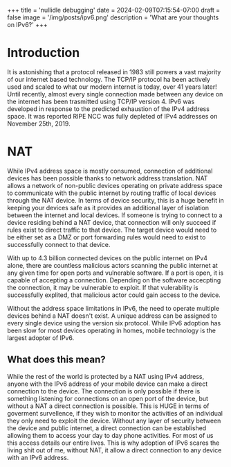 +++
title = 'nullidle debugging'
date = 2024-02-09T07:15:54-07:00
draft = false
image = '/img/posts/ipv6.png'
description = 'What are your thoughts on IPv6?'
+++

# Introduction

It is astonishing that a protocol released in 1983 still powers a vast majority of our internet based technology. The TCP/IP protocol ha been actively used and scaled to what our modern internet is today, over 41 years later!  Until recently, almost every single connection made between any device on the internet has been trasmitted using TCP/IP version 4. IPv6 was developed in response to the predicted exhaustion of the IPv4 address space. It was reported RIPE NCC was fully depleted of IPv4 addresses on November 25th, 2019. 

# NAT

While IPv4 address space is mostly consumed, connection of additional devices has been possible thanks to network address translation. NAT allows a network of non-public devices operating on private address space to communicate with the public internet by routing traffic of local devices through the NAT device. In terms of device security, this is a huge benefit in keeping your devices safe as it provides an additional layer of isolation between the internet and local devices. If someone is trying to connect to a device residing behind a NAT device, that connection will only succeed if rules exist to direct traffic to that device. The target device would need to be either set as a DMZ or port forwarding rules would need to exist to successfully connect to that device. 

With up to 4.3 billion connected devices on the public internet on IPv4 alone, there are countless malicious actors scanning the public internet at any given time for open ports and vulnerable software. If a port is open, it is capable of accepting a connection. Depending on the software accecpting the connection, it may be vulnerable to exploit. If that vulerability is successfully explited, that malicious actor could gain access to the device. 

Without the address space limitations in IPv6, the need to operate multiple devices behind a NAT doesn't exist. A unique address can be assigned to every single device using the version six protocol. While IPv6 adoption has been slow for most devices operating in homes, mobile technology is the largest adopter of IPv6.

## What does this mean?

While the rest of the world is protected by a NAT using IPv4 address, anyone with the IPv6 address of your mobile device can make a direct connection to the device. The connection is only possible if there is something listening for connections on an open port of the device, but without a NAT a direct connection is possible. This is HUGE in terms of goverment survellence, if they wish to monitor the activities of an individual they only need to exploit the device. Without any layer of security between the device and public internet, a direct connection can be established allowing them to access your day to day phone activities. For most of us this access details our entire lives. This is why adoption of IPv6 scares the living shit out of me, without NAT, it allow a direct connection to any device with an IPv6 address. 
